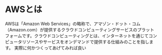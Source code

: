 # AWSとは
AWSは「Amazon Web Services」の略称で、アマゾン・ドット・コム（Amazon.com）が提供するクラウドコンピューティングサービスのプラットフォームです。クラウドコンピューティングとは、インターネットを通じてコンピュータリソースやサービスをオンデマンドで提供する仕組みのことを指します。
実際に何かつくってあげてみれば良い
